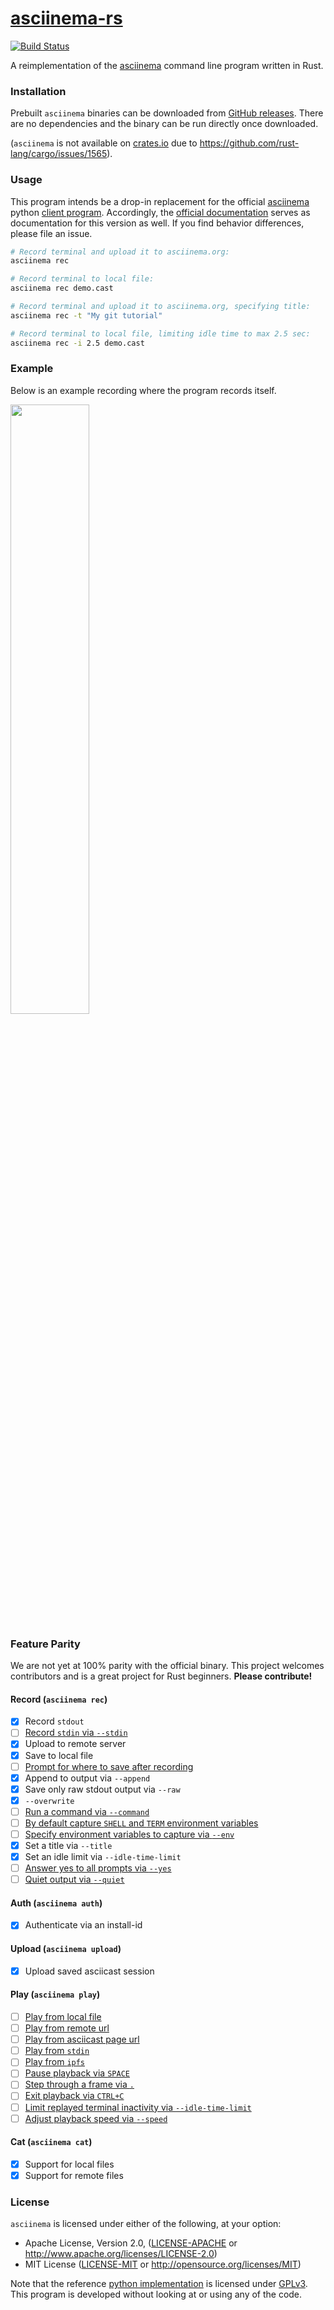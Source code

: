 # [asciinema-rs][self]

[![Build Status](https://travis-ci.org/LegNeato/asciinema-rs.svg?branch=master)](https://travis-ci.org/LegNeato/asciinema-rs)

A reimplementation of the [asciinema][asciinema] command line program written in
Rust.

### Installation

Prebuilt `asciinema` binaries can be downloaded from [GitHub releases](https://github.com/LegNeato/asciinema-rs/releases). There are no
dependencies and the binary can be run directly once downloaded.

(`asciinema` is not available on [crates.io](https://crates.io) due to https://github.com/rust-lang/cargo/issues/1565).

### Usage

This program intends be a drop-in replacement for the official
[asciinema][asciinema] python [client program][original]. Accordingly, the
[official documentation](https://asciinema.org/docs/getting-started) serves
as documentation for this version as well. If you find behavior differences, please file an issue.

```sh
# Record terminal and upload it to asciinema.org:
asciinema rec

# Record terminal to local file:
asciinema rec demo.cast

# Record terminal and upload it to asciinema.org, specifying title:
asciinema rec -t "My git tutorial"

# Record terminal to local file, limiting idle time to max 2.5 sec:
asciinema rec -i 2.5 demo.cast
```

### Example

Below is an example recording where the program records itself.

<a href="https://asciinema.org/a/CYnuc8LuJ6WYSc9oDpiF1GDav"><img src="https://asciinema.org/a/CYnuc8LuJ6WYSc9oDpiF1GDav.png" width="50%"></a>

### Feature Parity

We are not yet at 100% parity with the official binary. This project welcomes
contributors and is a great project for Rust beginners. **Please contribute!**

#### Record (`asciinema rec`)

* [x] Record `stdout`
* [ ] [Record `stdin` via `--stdin`][issue.4]
* [x] Upload to remote server
* [x] Save to local file
* [ ] [Prompt for where to save after recording][issue.5]
* [x] Append to output via `--append`
* [x] Save only raw stdout output via `--raw`
* [x] `--overwrite`
* [ ] [Run a command via `--command`][issue.3]
* [ ] [By default capture `SHELL` and `TERM` environment variables][issue.7]
* [ ] [Specify environment variables to capture via `--env`][issue.8]
* [x] Set a title via `--title`
* [x] Set an idle limit via `--idle-time-limit`
* [ ] [Answer yes to all prompts via `--yes`][issue.9]
* [ ] [Quiet output via `--quiet`][issue.10]

#### Auth (`asciinema auth`)

* [x] Authenticate via an install-id

#### Upload (`asciinema upload`)

* [x] Upload saved asciicast session

#### Play (`asciinema play`)

* [ ] [Play from local file][issue.22]
* [ ] [Play from remote url][issue.23]
* [ ] [Play from asciicast page url][issue.24]
* [ ] [Play from `stdin`][issue.25]
* [ ] [Play from `ipfs`][issue.26]
* [ ] [Pause playback via `SPACE`][issue.27]
* [ ] [Step through a frame via `.`][issue.28]
* [ ] [Exit playback via `CTRL+C`][issue.29]
* [ ] [Limit replayed terminal inactivity via `--idle-time-limit`][issue.30]
* [ ] [Adjust playback speed via `--speed`][issue.31]

#### Cat (`asciinema cat`)

* [x] Support for local files
* [x] Support for remote files

### License

`asciinema` is licensed under either of the following, at your option:

* Apache License, Version 2.0, ([LICENSE-APACHE](LICENSE-APACHE) or http://www.apache.org/licenses/LICENSE-2.0)
* MIT License ([LICENSE-MIT](LICENSE-MIT) or http://opensource.org/licenses/MIT)

Note that the reference [python implementation][original] is licensed under [GPLv3](https://github.com/asciinema/asciinema/blob/develop/LICENSE). This program is developed without looking at or using any of the code.

[self]: https://github.com/LegNeato/asciinema-rs
[asciinema]: https://asciinema.org
[original]: https://github.com/asciinema/asciinema
[issue.1]: https://github.com/LegNeato/asciinema-rs/issues/1
[issue.2]: https://github.com/LegNeato/asciinema-rs/issues/2
[issue.3]: https://github.com/LegNeato/asciinema-rs/issues/3
[issue.4]: https://github.com/LegNeato/asciinema-rs/issues/4
[issue.5]: https://github.com/LegNeato/asciinema-rs/issues/5
[issue.6]: https://github.com/LegNeato/asciinema-rs/issues/6
[issue.7]: https://github.com/LegNeato/asciinema-rs/issues/7
[issue.8]: https://github.com/LegNeato/asciinema-rs/issues/8
[issue.9]: https://github.com/LegNeato/asciinema-rs/issues/9
[issue.10]: https://github.com/LegNeato/asciinema-rs/issues/10
[issue.22]: https://github.com/LegNeato/asciinema-rs/issues/22
[issue.23]: https://github.com/LegNeato/asciinema-rs/issues/23
[issue.24]: https://github.com/LegNeato/asciinema-rs/issues/24
[issue.25]: https://github.com/LegNeato/asciinema-rs/issues/25
[issue.26]: https://github.com/LegNeato/asciinema-rs/issues/26
[issue.27]: https://github.com/LegNeato/asciinema-rs/issues/27
[issue.28]: https://github.com/LegNeato/asciinema-rs/issues/28
[issue.29]: https://github.com/LegNeato/asciinema-rs/issues/29
[issue.30]: https://github.com/LegNeato/asciinema-rs/issues/30
[issue.31]: https://github.com/LegNeato/asciinema-rs/issues/31

